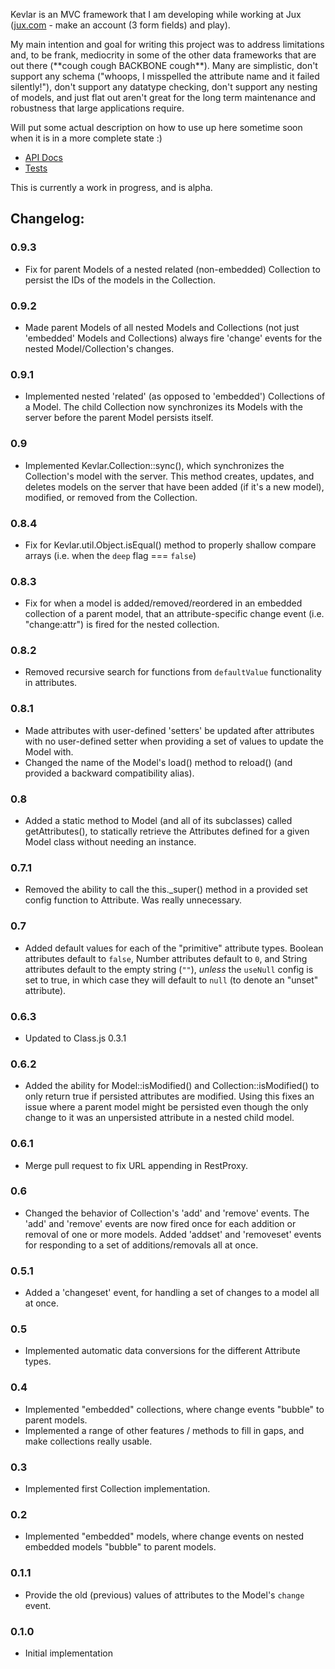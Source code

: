 Kevlar is an MVC framework that I am developing while working at Jux (<a href="http://jux.com" target="_blank">jux.com</a> - make an account (3 form fields) and play).

My main intention and goal for writing this project was to address limitations and, to be frank, mediocrity in some of the other data frameworks that are out there (\*\*cough cough BACKBONE cough\*\*).  Many are simplistic, don't support any schema ("whoops, I misspelled the attribute name and it failed silently!"), don't support any datatype checking, don't support any nesting of models, and just flat out aren't great for the long term maintenance and robustness that large applications require.

Will put some actual description on how to use up here sometime soon when it is in a more complete state :)

* <a href="http://gregjacobs.github.com/Kevlar.js/docs/" target="_blank">API Docs</a>
* <a href="http://gregjacobs.github.com/Kevlar.js/tests/" target="_blank">Tests</a>

This is currently a work in progress, and is alpha.

## Changelog:

### 0.9.3

* Fix for parent Models of a nested related (non-embedded) Collection to persist the IDs of the models in the Collection.

### 0.9.2

* Made parent Models of all nested Models and Collections (not just 'embedded' Models and Collections) always fire 'change' events for the nested Model/Collection's changes.

### 0.9.1

* Implemented nested 'related' (as opposed to 'embedded') Collections of a Model. The child Collection now synchronizes its Models with the server before the parent Model persists itself.

### 0.9

* Implemented Kevlar.Collection::sync(), which synchronizes the Collection's model with the server. This method creates, updates, and deletes models on the server that have been
  added (if it's a new model), modified, or removed from the Collection.

### 0.8.4

* Fix for Kevlar.util.Object.isEqual() method to properly shallow compare arrays (i.e. when the `deep` flag === `false`)

### 0.8.3

* Fix for when a model is added/removed/reordered in an embedded collection of a parent model, that an attribute-specific change event (i.e. "change:attr") is fired for the nested collection.

### 0.8.2

* Removed recursive search for functions from `defaultValue` functionality in attributes.

### 0.8.1

* Made attributes with user-defined 'setters' be updated after attributes with no user-defined setter when providing a set of values to update the Model with.
* Changed the name of the Model's load() method to reload() (and provided a backward compatibility alias).

### 0.8

* Added a static method to Model (and all of its subclasses) called getAttributes(), to statically retrieve the Attributes defined for a given Model class without needing an instance.

### 0.7.1

* Removed the ability to call the this.\_super() method in a provided set config function to Attribute. Was really unnecessary.

### 0.7

* Added default values for each of the "primitive" attribute types. Boolean attributes default to `false`, Number attributes default to `0`, and String attributes default to the empty string (`""`), *unless* the `useNull` config is set to true, in which case they will default to `null` (to denote an "unset" attribute).

### 0.6.3

* Updated to Class.js 0.3.1

### 0.6.2

* Added the ability for Model::isModified() and Collection::isModified() to only return true if persisted attributes are modified. Using this fixes an issue where a parent model might be persisted even though the only change to it was an unpersisted attribute in a nested child model.

### 0.6.1

* Merge pull request to fix URL appending in RestProxy.

### 0.6

* Changed the behavior of Collection's 'add' and 'remove' events. The 'add' and 'remove' events are now fired once for each addition or removal of one or more models. Added 'addset' and 'removeset' events for responding to a set of additions/removals all at once.

### 0.5.1

* Added a 'changeset' event, for handling a set of changes to a model all at once.

### 0.5

* Implemented automatic data conversions for the different Attribute types.

### 0.4

* Implemented "embedded" collections, where change events "bubble" to parent models. 
* Implemented a range of other features / methods to fill in gaps, and make collections really usable.

### 0.3

* Implemented first Collection implementation.

### 0.2

* Implemented "embedded" models, where change events on nested embedded models "bubble" to parent models.

### 0.1.1

* Provide the old (previous) values of attributes to the Model's `change` event.

### 0.1.0

* Initial implementation
